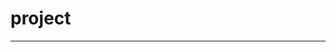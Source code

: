 # project
_________________________________________________________________________________________________________
